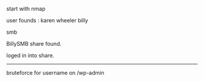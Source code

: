 start with nmap

user founds :
karen wheeler
billy


smb

BillySMB share found.

loged in into share.

***

bruteforce for username on /wp-admin